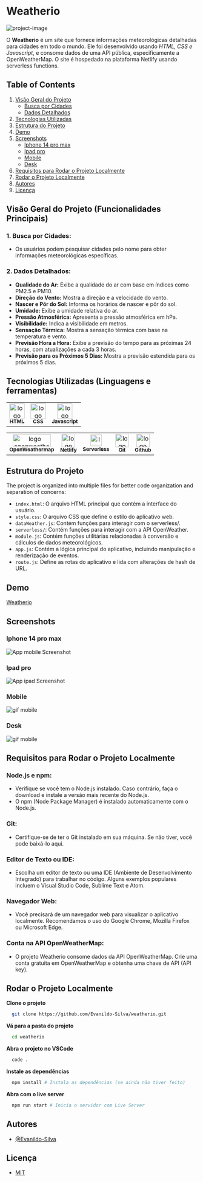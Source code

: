 # Weatherio

![project-image](/readme-images/project-image.png)

O **Weatherio** é um site que fornece informações meteorológicas detalhadas para cidades em todo o mundo. Ele foi desenvolvido usando _HTML, CSS e Javascript_, e consome dados de uma API pública, especificamente a OpenWeatherMap. O site é hospedado na plataforma Netlify usando serverless functions.

## Table of Contents

1. [Visão Geral do Projeto](#visão-geral-do-projeto-funcionalidades-principais)
   - [Busca por Cidades](#1-busca-por-cidades)
   - [Dados Detalhados](#2-dados-detalhados)
2. [Tecnologias Utilizadas](#tecnologias-utilizadas-linguagens-e-ferramentas)
3. [Estrutura do Projeto](#estrutura-do-projeto)
4. [Demo](#demo)
5. [Screenshots](#screenshots)
   - [Iphone 14 pro max](#iphone-14-pro-max)
   - [Ipad pro](#ipad-pro)
   - [Mobile](#mobile)
   - [Desk](#desk)
6. [Requisitos para Rodar o Projeto Localmente](#requisitos-para-rodar-o-projeto-localmente)
7. [Rodar o Projeto Localmente](#rodar-o-projeto-localmente)
8. [Autores](#autores)
9. [Licença](#licença)

## Visão Geral do Projeto (Funcionalidades Principais)

### 1. Busca por Cidades:

- Os usuários podem pesquisar cidades pelo nome para obter informações meteorológicas específicas.

### 2. Dados Detalhados:

- **Qualidade do Ar:** Exibe a qualidade do ar com base em índices como PM2.5 e PM10.
- **Direção do Vento:** Mostra a direção e a velocidade do vento.
- **Nascer e Pôr do Sol:** Informa os horários de nascer e pôr do sol.
- **Umidade:** Exibe a umidade relativa do ar.
- **Pressão Atmosférica:** Apresenta a pressão atmosférica em hPa.
- **Visibilidade:** Indica a visibilidade em metros.
- **Sensação Térmica:** Mostra a sensação térmica com base na temperatura e vento.
- **Previsão Hora a Hora:** Exibe a previsão do tempo para as próximas 24 horas, com atualizações a cada 3 horas.
- **Previsão para os Próximos 5 Dias:** Mostra a previsão estendida para os próximos 5 dias.

## Tecnologias Utilizadas (Linguagens e ferramentas)

<table>
    <tr>
      <td align="center">
        <a href="https://www.w3schools.com/html/">
          <img src="https://cdn.jsdelivr.net/gh/devicons/devicon@latest/icons/html5/html5-plain.svg" width="40px;" alt="logo html"/>
          <br />
          <sub>
            <b>HTML</b>
          </sub>
        </a>
      </td>
      <td align="center">
        <a href="https://www.w3schools.com/Css/">
          <img src="https://cdn.jsdelivr.net/gh/devicons/devicon@latest/icons/css3/css3-plain.svg" width="40px;" alt="logo css"/>
          <br />
          <sub>
            <b>CSS</b>
          </sub>
        </a>
      </td>
      <td align="center">
        <a href="https://developer.mozilla.org/pt-BR/docs/Web/JavaScript">
          <img src="https://cdn.jsdelivr.net/gh/devicons/devicon@latest/icons/javascript/javascript-plain.svg" width="40px;" alt="logo javascript"/>
          <br />
          <sub>
            <b>Javascript</b>
          </sub>
        </a>
      </td>
    </tr>
</table>
<table border-style="none">
  <tr>
      <td align="center">
        <a href="https://openweathermap.org/">
          <img src="./readme-images/openweatherlogo.png" width="100px;" height="32px;" alt="logo openweathermap"/>
          <br />
          <sub>
            <b>OpenWeathermap</b>
          </sub>
        </a>
      </td>
    <td align="center">
      <a href="https://www.netlify.com/">
        <img src="https://cdn.jsdelivr.net/gh/devicons/devicon@latest/icons/netlify/netlify-original.svg" width="35px;" alt="logo serveless functions"/>
        <br />
        <sub>
          <b>Netlify</b>
        </sub>
      </a>
    </td>
    <td align="center">
      <a href="https://www.netlify.com/blog/intro-to-serverless-functions/">
        <img src="./readme-images/netlify.svg" width="30px;" alt="logo css 3"/>
        <br />
        <sub>
          <b>Serverless</b>
        </sub>
      </a>
    </td>
    <td align="center">
      <a href="https://git-scm.com/">
        <img src="https://cdn.jsdelivr.net/gh/devicons/devicon@latest/icons/git/git-original.svg" width="35px;" alt="logo git"/><br />
        <sub>
          <b>Git</b>
        </sub>
      </a>
    </td>
    <td align="center">
      <a href="https://github.com/">
        <img src="https://cdn.jsdelivr.net/gh/devicons/devicon@latest/icons/github/github-original.svg" width="35px;" alt="logo github"/>
        <br />
        <sub margin-top="50px;">
          <b>Github</b>
        </sub>
      </a>
    </td>
  </tr>
</table>

## Estrutura do Projeto

The project is organized into multiple files for better code organization and separation of concerns:

- `index.html`: O arquivo HTML principal que contém a interface do usuário.
- `style.css`: O arquivo CSS que define o estilo do aplicativo web.
- `dataWeather.js`: Contém funções para interagir com o serverless/.
- `serverless/`: Contém funções para interagir com a API OpenWeather.
- `module.js`: Contém funções utilitárias relacionadas à conversão e cálculos de dados meteorológicos.
- `app.js`: Contém a lógica principal do aplicativo, incluindo manipulação e renderização de eventos.
- `route.js`: Define as rotas do aplicativo e lida com alterações de hash de URL.

## Demo

[Weatherio](https://weatherio-evandevelop.netlify.app/)

## Screenshots

### Iphone 14 pro max

![App mobile Screenshot](./readme-images/iphone-14-pro.png)

### Ipad pro

![App ipad Screenshot](./readme-images/ipad-pro.png)

### Mobile

![gif mobile](./readme-images/mobile.gif)

### Desk

![gif mobile](./readme-images/desk.gif)

## Requisitos para Rodar o Projeto Localmente

### Node.js e npm:

- Verifique se você tem o Node.js instalado. Caso contrário, faça o download e instale a versão mais recente do Node.js.
- O npm (Node Package Manager) é instalado automaticamente com o Node.js.

### Git:

- Certifique-se de ter o Git instalado em sua máquina. Se não tiver, você pode baixá-lo aqui.

### Editor de Texto ou IDE:

- Escolha um editor de texto ou uma IDE (Ambiente de Desenvolvimento Integrado) para trabalhar no código. Alguns exemplos populares incluem o Visual Studio Code, Sublime Text e Atom.

### Navegador Web:

- Você precisará de um navegador web para visualizar o aplicativo localmente. Recomendamos o uso do Google Chrome, Mozilla Firefox ou Microsoft Edge.

### Conta na API OpenWeatherMap:

- O projeto Weatherio consome dados da API OpenWeatherMap. Crie uma conta gratuita em OpenWeatherMap e obtenha uma chave de API (API key).

## Rodar o Projeto Localmente

**Clone o projeto**

```bash
  git clone https://github.com/Evanildo-Silva/weatherio.git
```

**Vá para a pasta do projeto**

```bash
  cd weatherio
```

**Abra o projeto no VSCode**

```bash
  code .
```

**Instale as dependências**

```bash
  npm install # Instala as dependências (se ainda não tiver feito)
```

**Abra com o live server**

```bash
  npm run start # Inicia o servidor com Live Server
```

## Autores

- [@Evanildo-Silva](https://github.com/Evanildo-Silva)

## Licença

- [MIT](https://choosealicense.com/licenses/mit/)
